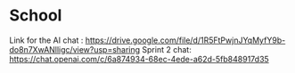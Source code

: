 # School
Link for the AI chat : https://drive.google.com/file/d/1R5FtPwjnJYqMyfY9b-do8n7XwANlligc/view?usp=sharing
Sprint 2 chat: https://chat.openai.com/c/6a874934-68ec-4ede-a62d-5fb848917d35
